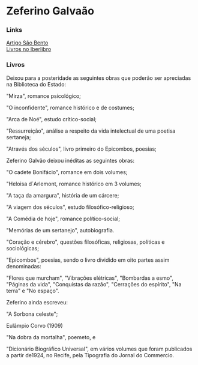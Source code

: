 # Zeferino Galvaão

### Links

[Artigo São Bento](http://www.portalsbu.com.br/index.php?sec=coluna_orlando&id=110) <br>
[Livros no Iberlibro](https://www.iberlibro.com/servlet/SearchResults?cm_sp=SearchF-_-topnav-_-Results&kn=Zeferino%20Galv%E3o&sts=t)

### Livros

Deixou para a posteridade as seguintes obras que poderão ser apreciadas na Biblioteca do Estado:

 

"Mirza", romance psicológico;

"O inconfidente", romance histórico e de costumes;

"Arca de Noé", estudo crítico-social;

"Ressurreição", análise a respeito da vida intelectual de uma poetisa sertaneja;

"Através dos séculos", livro primeiro do Epicombos, poesias;

 

Zeferino Galvão deixou inéditas as seguintes obras:

"O cadete Bonifácio", romance em dois volumes;

"Heloisa d´Arlemont, romance histórico em 3 volumes;

"A taça da amargura", história de um cárcere;

"A viagem dos séculos", estudo filosófico-religioso;

"A Comédia de hoje", romance político-social;

"Memórias de um sertanejo", autobiografia.

"Coração e cérebro", questões filosóficas, religiosas, políticas e sociológicas;

"Epicombos", poesias, sendo o livro dividido em oito partes assim denominadas:

"Flores que murcham", "Vibrações elétricas", "Bombardas a esmo", "Páginas da vida", "Conquistas da razão", "Cerrações do espírito", "Na terra" e "No espaço".

 

Zeferino ainda escreveu:

"A Sorbona celeste";

Eulâmpio Corvo (1909)

"Na dobra da mortalha", poemeto, e

"Dicionário Biográfico Universal", em vários volumes que foram publicados a partir de1924, no Recife, pela Tipografia do Jornal do Commercio.
